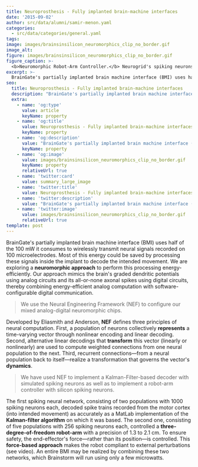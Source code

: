 ```yaml
---
title: Neuroprosthesis - Fully implanted brain-machine interfaces
date: '2015-09-02'
author: src/data/alumni/samir-menon.yaml
categories:
  - src/data/categories/general.yaml
tags:
image: images/brainsinsilicon_neuromorphics_clip_no_border.gif
image_alt:
figure: images/brainsinsilicon_neuromorphics_clip_no_border.gif
figure_caption: >-
  <b>Neuromorphic Robot-Arm Controller.</b> Neurogrid's spiking neurons compute motor-torques applied to joints of a robot-arm, thereby moving its end-effector to a location specified by the user. Spike rates and rasters are displayed (black-and-white & cyan plots on monitor's left side) as well as the user-specified location (green ball on monitor's right side). The computer relays the difference between the current and desired end-effector locations to Neurogrid as well as the current joint angles [Menon et al., 2014].
excerpt: >-
  BrainGate's partially implanted brain machine interface (BMI) uses half of the 100 mW it consumes to wirelessly transmit neural signals recorded on 100 microelectrodes.
seo:
  title: Neuroprosthesis - Fully implanted brain-machine interfaces
  description: "BrainGate's partially implanted brain machine interface (BMI) uses half of the 100 mW it consumes to wirelessly transmit neural signals recorded on 100 microelectrodes."
  extra:
    - name: 'og:type'
      value: article
      keyName: property
    - name: 'og:title'
      value: Neuroprosthesis - Fully implanted brain-machine interfaces
      keyName: property
    - name: 'og:description'
      value: "BrainGate's partially implanted brain machine interface (BMI) uses half of the 100 mW it consumes to wirelessly transmit neural signals recorded on 100 microelectrodes."
      keyName: property
    - name: 'og:image'
      value: images/brainsinsilicon_neuromorphics_clip_no_border.gif
      keyName: property
      relativeUrl: true
    - name: 'twitter:card'
      value: summary_large_image
    - name: 'twitter:title'
      value: Neuroprosthesis - Fully implanted brain-machine interfaces
    - name: 'twitter:description'
      value: "BrainGate's partially implanted brain machine interface (BMI) uses half of the 100 mW it consumes to wirelessly transmit neural signals recorded on 100 microelectrodes."
    - name: 'twitter:image'
      value: images/brainsinsilicon_neuromorphics_clip_no_border.gif
      relativeUrl: true
template: post
---
```

BrainGate's partially implanted brain machine interface (BMI) uses half of the 100 mW it consumes to wirelessly transmit neural signals recorded on 100 microelectrodes. Most of this energy could be saved by processing these signals inside the implant to decode the intended movement. We are exploring a **neuromorphic approach** to perform this processing energy-efficiently. Our approach mimics the brain's graded dendritic potentials using analog circuits and its all-or-none axonal spikes using digital circuits, thereby combining energy-efficient analog computation with software-configurable digital communication.

> We use the Neural Engineering Framework (NEF) to configure our mixed analog-digital neuromorphic chips.

Developed by Eliasmith and Anderson, **NEF** defines three principles of neural computation. First, a population of neurons collectively **represents** a time-varying vector through nonlinear encoding and linear decoding. Second, alternative linear decodings that **transform** this vector (linearly or nonlinearly) are used to compute weighted connections from one neural population to the next. Third, recurrent connections—from a neural population back to itself—realize a transformation that governs the vector's **dynamics**.

> We have used NEF to implement a Kalman-Filter-based decoder with simulated spiking neurons as well as to implement a robot-arm controller with silicon spiking neurons.

The first spiking neural network, consisting of two populations with 1000 spiking neurons each, decoded spike trains recorded from the motor cortex (into intended movement) as accurately as a MatLab implementation of the **Kalman-filter algorithm** on which it was based. The second one, consisting of five populations with 256 spiking neurons each, controlled a **three-degree-of-freedom robot-arm** with a precision of 1.3 to 2.1 cm. To ensure safety, the end-effector's force—rather than its position—is controlled. This **force-based approach** makes the robot compliant to external perturbations (see video). An entire BMI may be realized by combining these two networks, which Brainstorm will run using only a few microwatts.
